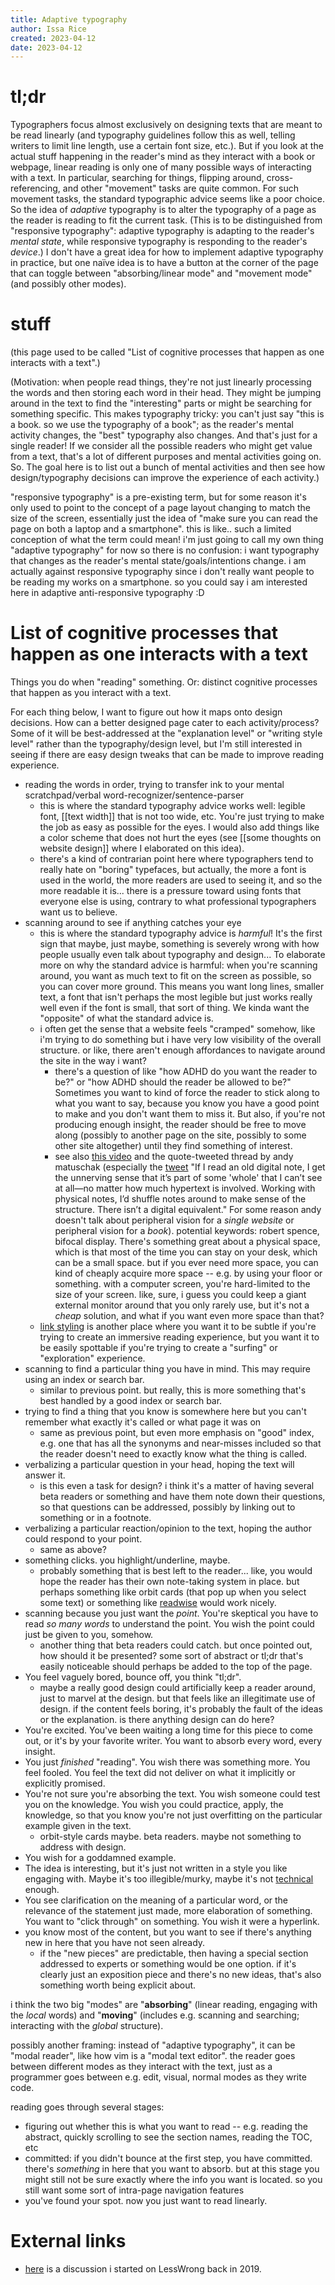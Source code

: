 ```yaml
---
title: Adaptive typography
author: Issa Rice
created: 2023-04-12
date: 2023-04-12
---
```


# tl;dr

Typographers focus almost exclusively on designing texts that are meant to be read linearly (and typography guidelines follow this as well, telling writers to limit line length, use a certain font size, etc.). But if you look at the actual stuff happening in the reader's mind as they interact with a book or webpage, linear reading is only one of many possible ways of interacting with a text. In particular, searching for things, flipping around, cross-referencing, and other "movement" tasks are quite common. For such movement tasks, the standard typographic advice seems like a poor choice. So the idea of _adaptive_ typography is to alter the typography of a page as the reader is reading to fit the current task. (This is to be distinguished from "responsive typography": adaptive typography is adapting to the reader's *mental state*, while responsive typography is responding to the reader's *device*.) I don't have a great idea for how to implement adaptive typography in practice, but one naïve idea is to have a button at the corner of the page that can toggle between "absorbing/linear mode" and "movement mode" (and possibly other modes).

# stuff

(this page used to be called "List of cognitive processes that happen as one interacts with a text".)

(Motivation: when people read things, they're not just linearly processing the words and then storing each word in their head. They might be jumping around in the text to find the "interesting" parts or might be searching for something specific. This makes typography tricky: you can't just say "this is a book. so we use the typography of a book"; as the reader's mental activity changes, the "best" typography also changes. And that's just for a single reader! If we consider all the possible readers who might get value from a text, that's a lot of different purposes and mental activities going on. So. The goal here is to list out a bunch of mental activities and then see how design/typography decisions can improve the experience of each activity.)

"responsive typography" is a pre-existing term, but for some reason it's only used to point to the concept of a page layout changing to match the size of the screen, essentially just the idea of "make sure you can read the page on both a laptop and a smartphone". this is like.. such a limited conception of what the term could mean! i'm just going to call my own thing "adaptive typography" for now so there is no confusion: i want typography that changes as the reader's mental state/goals/intentions change.  i am actually against responsive typography since i don't really want people to be reading my works on a smartphone. so you could say i am interested here in adaptive anti-responsive typography :D

# List of cognitive processes that happen as one interacts with a text

Things you do when "reading" something. Or: distinct cognitive processes that happen as you interact with a text.

For each thing below, I want to figure out how it maps onto design decisions. How can a better designed page cater to each activity/process? Some of it will be best-addressed at the "explanation level" or "writing style level" rather than the typography/design level, but I'm still interested in seeing if there are easy design tweaks that can be made to improve reading experience.

- reading the words in order, trying to transfer ink to your mental scratchpad/verbal word-recognizer/sentence-parser
	- this is where the standard typography advice works well: legible font, [[text width]] that is not too wide, etc. You're just trying to make the job as easy as possible for the eyes. I would also add things like a color scheme that does not hurt the eyes (see [[some thoughts on website design]] where I elaborated on this idea).
	- there's a kind of contrarian point here where typographers tend to really hate on "boring" typefaces, but actually, the more a font is used in the world, the more readers are used to seeing it, and so the more readable it is... there is a pressure toward using fonts that everyone else is using, contrary to what professional typographers want us to believe.
- scanning around to see if anything catches your eye
	- this is where the standard typography advice is *harmful*! It's the first sign that maybe, just maybe, something is severely wrong with how people usually even talk about typography and design... To elaborate more on why the standard advice is harmful: when you're scanning around, you want as much text to fit on the screen as possible, so you can cover more ground. This means you want long lines, smaller text, a font that isn't perhaps the most legible but just works really well even if the font is small, that sort of thing. We kinda want the "opposite" of what the standard advice is.
	- i often get the sense that a website feels "cramped" somehow, like i'm trying to do something but i have very low visibility of the overall structure. or like, there aren't enough affordances to navigate around the site in the way i want?
		- there's a question of like "how ADHD do you want the reader to be?" or "how ADHD should the reader be allowed to be?"  Sometimes you want to kind of force the reader to stick along to what you want to say, because you know you have a good point to make and you don't want them to miss it. But also, if you're not producing enough insight, the reader should be free to move along (possibly to another page on the site, possibly to some other site altogether) until they find something of interest.
		- see also [this video](https://twitter.com/andy_matuschak/status/1656118011168964608) and the quote-tweeted thread by andy matuschak (especially the [tweet](https://twitter.com/andy_matuschak/status/1202663258827542529) "If I read an old digital note, I get the unnerving sense that it’s part of some 'whole' that I can’t see at all—no matter how much hypertext is involved. Working with physical notes, I’d shuffle notes around to make sense of the structure. There isn’t a digital equivalent." For some reason andy doesn't talk about peripheral vision for a *single website* or peripheral vision for a *book*). potential keywords: robert spence, bifocal display. There's something great about a physical space, which is that most of the time you can stay on your desk, which can be a small space. but if you ever need more space, you can kind of cheaply acquire more space -- e.g. by using your floor or something. with a computer screen, you're hard-limited to the size of your screen. like, sure, i guess you could keep a giant external monitor around that you only rarely use, but it's not a *cheap* solution, and what if you want even more space than that?
	- [link styling](https://practicaltypography.com/how-to-use.html) is another place where you want it to be subtle if you're trying to create an immersive reading experience, but you want it to be easily spottable if you're trying to create a "surfing" or "exploration" experience.
- scanning to find a particular thing you have in mind. This may require using an index or search bar.
	- similar to previous point. but really, this is more something that's best handled by a good index or search bar.
- trying to find a thing that you know is somewhere here but you can't remember what exactly it's called or what page it was on
	- same as previous point, but even more emphasis on "good" index, e.g. one that has all the synonyms and near-misses included so that the reader doesn't need to exactly know what the thing is called.
- verbalizing a particular question in your head, hoping the text will answer it.
	- is this even a task for design? i think it's a matter of having several beta readers or something and have them note down their questions, so that questions can be addressed, possibly by linking out to something or in a footnote.
- verbalizing a particular reaction/opinion to the text, hoping the author could respond to your point.
	- same as above?
- something clicks. you highlight/underline, maybe.
	- probably something that is best left to the reader... like, you would hope the reader has their own note-taking system in place. but perhaps something like orbit cards (that pop up when you select some text) or something like [readwise](https://readwise.io/) would work nicely.
- scanning because you just want the *point*. You're skeptical you have to read *so many words* to understand the point. You wish the point could just be given to you, somehow.
	- another thing that beta readers could catch. but once pointed out, how should it be presented? some sort of abstract or tl;dr that's easily noticeable should perhaps be added to the top of the page.
- You feel vaguely bored, bounce off, you think "tl;dr".
	- maybe a really good design could artificially keep a reader around, just to marvel at the design. but that feels like an illegitimate use of design. if the content feels boring, it's probably the fault of the ideas or the explanation. is there anything design can do here?
- You're excited. You've been waiting a long time for this piece to come out, or it's by your favorite writer. You want to absorb every word, every insight.
- You just *finished* "reading". You wish there was something more. You feel fooled. You feel the text did not deliver on what it implicitly or explicitly promised.
- You're not sure you're absorbing the text. You wish someone could test you on the knowledge. You wish you could practice, apply, the knowledge, so that you know you're not just overfitting on the particular example given in the text.
	- orbit-style cards maybe. beta readers. maybe not something to address with design.
- You wish for a goddamned example.
- The idea is interesting, but it's just not written in a style you like engaging with. Maybe it's too illegible/murky, maybe it's not [technical](https://www.readthesequences.com/A-Technical-Explanation-Of-Technical-Explanation) enough.
- You see clarification on the meaning of a particular word, or the relevance of the statement just made, more elaboration of something. You want to "click through" on something. You wish it were a hyperlink.
- you know most of the content, but you want to see if there's anything new in here that you have not seen already.
	- if the "new pieces" are predictable, then having a special section addressed to experts or something would be one option. if it's clearly just an exposition piece and there's no new ideas, that's also something worth being explicit about.

i think the two big "modes" are "**absorbing**" (linear reading, engaging with the *local* words) and "**moving**" (includes e.g. scanning and searching; interacting with the *global* structure).

possibly another framing: instead of "adaptive typography", it can be "modal reader", like how vim is a "modal text editor". the reader goes between different modes as they interact with the text, just as a programmer goes between e.g. edit, visual, normal modes as they write code.

reading goes through several stages:

- figuring out whether this is what you want to read -- e.g. reading the abstract, quickly scrolling to see the section names, reading the TOC, etc
- committed: if you didn't bounce at the first step, you have committed. there's _something_ in here that you want to absorb. but at this stage you might still not be sure exactly where the info you want is located. so you still want some sort of intra-page navigation features
- you've found your spot. now you just want to read linearly.

# External links

- [here](https://www.greaterwrong.com/posts/X4nYiTLGxAkR2KLAP/open-and-welcome-thread-december-2019/comment/89tQRcqPkRKrPFJ3S) is a discussion i started on LessWrong back in 2019.
